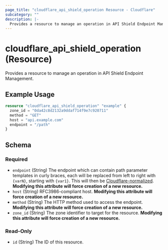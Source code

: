 ```yaml
---
page_title: "cloudflare_api_shield_operation Resource - Cloudflare"
subcategory: ""
description: |-
  Provides a resource to manage an operation in API Shield Endpoint Management.
---
```


# cloudflare_api_shield_operation (Resource)

Provides a resource to manage an operation in API Shield Endpoint Management.

## Example Usage

```terraform
resource "cloudflare_api_shield_operation" "example" {
  zone_id = "0da42c8d2132a9ddaf714f9e7c920711"
  method = "GET"
  host = "api.example.com"
  endpoint = "/path"
}
```
<!-- schema generated by tfplugindocs -->
## Schema

### Required

- `endpoint` (String) The endpoint which can contain path parameter templates in curly braces, each will be replaced from left to right with `{varN}`, starting with `{var1}`. This will then be [Cloudflare-normalized](https://developers.cloudflare.com/rules/normalization/how-it-works/). **Modifying this attribute will force creation of a new resource.**
- `host` (String) RFC3986-compliant host. **Modifying this attribute will force creation of a new resource.**
- `method` (String) The HTTP method used to access the endpoint. **Modifying this attribute will force creation of a new resource.**
- `zone_id` (String) The zone identifier to target for the resource. **Modifying this attribute will force creation of a new resource.**

### Read-Only

- `id` (String) The ID of this resource.


